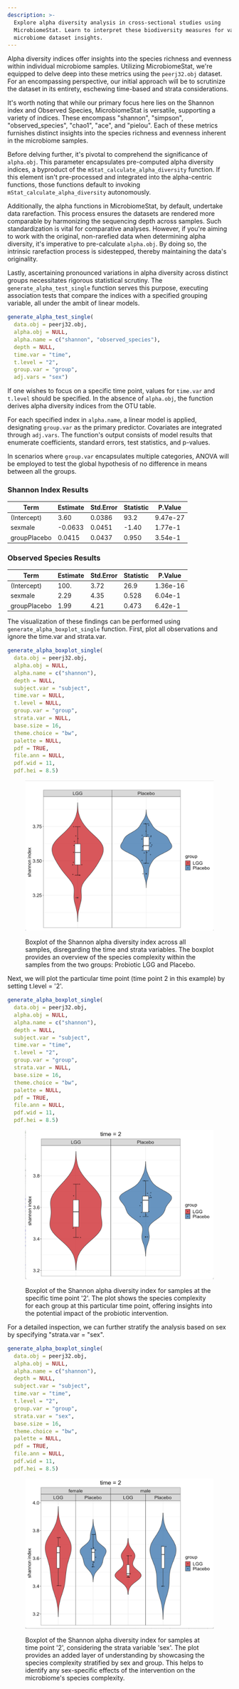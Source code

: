 ```yaml
---
description: >-
  Explore alpha diversity analysis in cross-sectional studies using
  MicrobiomeStat. Learn to interpret these biodiversity measures for valuable
  microbiome dataset insights.
---
```


Alpha diversity indices offer insights into the species richness and evenness within individual microbiome samples. Utilizing MicrobiomeStat, we're equipped to delve deep into these metrics using the `peerj32.obj` dataset. For an encompassing perspective, our initial approach will be to scrutinize the dataset in its entirety, eschewing time-based and strata considerations.

It's worth noting that while our primary focus here lies on the Shannon index and Observed Species, MicrobiomeStat is versatile, supporting a variety of indices. These encompass "shannon", "simpson", "observed_species", "chao1", "ace", and "pielou". Each of these metrics furnishes distinct insights into the species richness and evenness inherent in the microbiome samples.

Before delving further, it's pivotal to comprehend the significance of `alpha.obj`. This parameter encapsulates pre-computed alpha diversity indices, a byproduct of the `mStat_calculate_alpha_diversity` function. If this element isn't pre-processed and integrated into the alpha-centric functions, those functions default to invoking `mStat_calculate_alpha_diversity` autonomously.

Additionally, the alpha functions in MicrobiomeStat, by default, undertake data rarefaction. This process ensures the datasets are rendered more comparable by harmonizing the sequencing depth across samples. Such standardization is vital for comparative analyses. However, if you're aiming to work with the original, non-rarefied data when determining alpha diversity, it's imperative to pre-calculate `alpha.obj`. By doing so, the intrinsic rarefaction process is sidestepped, thereby maintaining the data's originality.

Lastly, ascertaining pronounced variations in alpha diversity across distinct groups necessitates rigorous statistical scrutiny. The `generate_alpha_test_single` function serves this purpose, executing association tests that compare the indices with a specified grouping variable, all under the ambit of linear models.

```r
generate_alpha_test_single(
  data.obj = peerj32.obj,
  alpha.obj = NULL, 
  alpha.name = c("shannon", "observed_species"),
  depth = NULL,
  time.var = "time",
  t.level = "2",
  group.var = "group",
  adj.vars = "sex")
```

If one wishes to focus on a specific time point, values for `time.var` and `t.level` should be specified. In the absence of `alpha.obj`, the function derives alpha diversity indices from the OTU table.

For each specified index in `alpha.name`, a linear model is applied, designating `group.var` as the primary predictor. Covariates are integrated through `adj.vars`. The function's output consists of model results that enumerate coefficients, standard errors, test statistics, and p-values.

In scenarios where `group.var` encapsulates multiple categories, ANOVA will be employed to test the global hypothesis of no difference in means between all the groups.

### Shannon Index Results

| Term         | Estimate | Std.Error | Statistic | P.Value  |
| ------------ | -------- | --------- | --------- | -------- |
| (Intercept)  | 3.60     | 0.0386    | 93.2      | 9.47e-27 |
| sexmale      | -0.0633  | 0.0451    | -1.40     | 1.77e-1  |
| groupPlacebo | 0.0415   | 0.0437    | 0.950     | 3.54e-1  |

### Observed Species Results

| Term         | Estimate | Std.Error | Statistic | P.Value  |
| ------------ | -------- | --------- | --------- | -------- |
| (Intercept)  | 100.     | 3.72      | 26.9      | 1.36e-16 |
| sexmale      | 2.29     | 4.35      | 0.528     | 6.04e-1  |
| groupPlacebo | 1.99     | 4.21      | 0.473     | 6.42e-1  |

The visualization of these findings can be performed using `generate_alpha_boxplot_single` function. First, plot all observations and ignore the time.var and strata.var.

```r
generate_alpha_boxplot_single(
  data.obj = peerj32.obj,
  alpha.obj = NULL,
  alpha.name = c("shannon"),
  depth = NULL,
  subject.var = "subject",
  time.var = NULL,
  t.level = NULL,
  group.var = "group",
  strata.var = NULL,
  base.size = 16,
  theme.choice = "bw",
  palette = NULL,
  pdf = TRUE,
  file.ann = NULL,
  pdf.wid = 11,
  pdf.hei = 8.5)
```

<figure><img src="../.gitbook/assets/Screenshot 2023-10-10 at 19.16.07.png" alt=""><figcaption><p>Boxplot of the Shannon alpha diversity index across all samples, disregarding the time and strata variables. The boxplot provides an overview of the species complexity within the samples from the two groups: Probiotic LGG and Placebo.</p></figcaption></figure>

Next, we will plot the particular time point (time point 2 in this example) by setting t.level = '2'.

```r
generate_alpha_boxplot_single(
  data.obj = peerj32.obj,
  alpha.obj = NULL,
  alpha.name = c("shannon"),
  depth = NULL,
  subject.var = "subject",
  time.var = "time",
  t.level = "2",
  group.var = "group",
  strata.var = NULL,
  base.size = 16,
  theme.choice = "bw",
  palette = NULL,
  pdf = TRUE,
  file.ann = NULL,
  pdf.wid = 11,
  pdf.hei = 8.5)
```

<figure><img src="../.gitbook/assets/Screenshot 2023-10-10 at 19.17.06.png" alt=""><figcaption><p>Boxplot of the Shannon alpha diversity index for samples at the specific time point '2'. The plot shows the species complexity for each group at this particular time point, offering insights into the potential impact of the probiotic intervention.</p></figcaption></figure>

For a detailed inspection, we can further stratify the analysis based on sex by specifying "strata.var = "sex".

```r
generate_alpha_boxplot_single(
  data.obj = peerj32.obj,
  alpha.obj = NULL,
  alpha.name = c("shannon"),
  depth = NULL,
  subject.var = "subject",
  time.var = "time",
  t.level = "2",
  group.var = "group",
  strata.var = "sex",
  base.size = 16,
  theme.choice = "bw",
  palette = NULL,
  pdf = TRUE,
  file.ann = NULL,
  pdf.wid = 11,
  pdf.hei = 8.5)
```

<figure><img src="../.gitbook/assets/Screenshot 2023-10-10 at 19.18.43.png" alt=""><figcaption><p>Boxplot of the Shannon alpha diversity index for samples at time point '2', considering the strata variable 'sex'. The plot provides an added layer of understanding by showcasing the species complexity stratified by sex and group. This helps to identify any sex-specific effects of the intervention on the microbiome's species complexity.</p></figcaption></figure>
